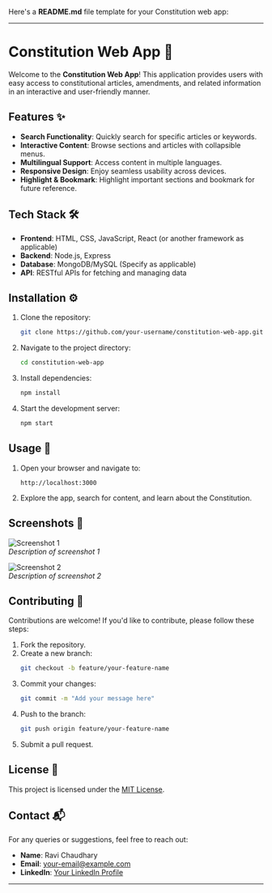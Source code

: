 Here's a **README.md** file template for your Constitution web app:

---

# Constitution Web App 📜

Welcome to the **Constitution Web App**! This application provides users with easy access to constitutional articles, amendments, and related information in an interactive and user-friendly manner.

## Features ✨

- **Search Functionality**: Quickly search for specific articles or keywords.  
- **Interactive Content**: Browse sections and articles with collapsible menus.  
- **Multilingual Support**: Access content in multiple languages.  
- **Responsive Design**: Enjoy seamless usability across devices.  
- **Highlight & Bookmark**: Highlight important sections and bookmark for future reference.  

## Tech Stack 🛠️

- **Frontend**: HTML, CSS, JavaScript, React (or another framework as applicable)  
- **Backend**: Node.js, Express  
- **Database**: MongoDB/MySQL (Specify as applicable)  
- **API**: RESTful APIs for fetching and managing data  

## Installation ⚙️

1. Clone the repository:
   ```bash
   git clone https://github.com/your-username/constitution-web-app.git
   ```
2. Navigate to the project directory:
   ```bash
   cd constitution-web-app
   ```
3. Install dependencies:
   ```bash
   npm install
   ```
4. Start the development server:
   ```bash
   npm start
   ```

## Usage 🚀

1. Open your browser and navigate to:
   ```
   http://localhost:3000
   ```
2. Explore the app, search for content, and learn about the Constitution.

## Screenshots 📸

![Screenshot 1](path-to-screenshot-1.png)  
*Description of screenshot 1*  

![Screenshot 2](path-to-screenshot-2.png)  
*Description of screenshot 2*  

## Contributing 🤝

Contributions are welcome! If you'd like to contribute, please follow these steps:

1. Fork the repository.  
2. Create a new branch:  
   ```bash
   git checkout -b feature/your-feature-name
   ```
3. Commit your changes:  
   ```bash
   git commit -m "Add your message here"
   ```
4. Push to the branch:  
   ```bash
   git push origin feature/your-feature-name
   ```
5. Submit a pull request.  

## License 📄

This project is licensed under the [MIT License](LICENSE).

## Contact 📬

For any queries or suggestions, feel free to reach out:  
- **Name**: Ravi Chaudhary  
- **Email**: [your-email@example.com](mailto:your-email@example.com)  
- **LinkedIn**: [Your LinkedIn Profile](https://linkedin.com/in/your-profile)

---
